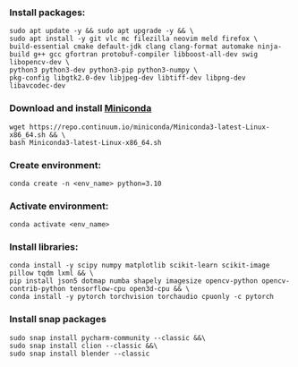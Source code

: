 ### Install packages:
```
sudo apt update -y && sudo apt upgrade -y && \
sudo apt install -y git vlc mc filezilla neovim meld firefox \
build-essential cmake default-jdk clang clang-format automake ninja-build g++ gcc gfortran protobuf-compiler libboost-all-dev swig libopencv-dev \
python3 python3-dev python3-pip python3-numpy \
pkg-config libgtk2.0-dev libjpeg-dev libtiff-dev libpng-dev libavcodec-dev
```

### Download and install [Miniconda](https://docs.conda.io/en/latest/miniconda.html)
```
wget https://repo.continuum.io/miniconda/Miniconda3-latest-Linux-x86_64.sh && \
bash Miniconda3-latest-Linux-x86_64.sh
```

### Create environment:
```
conda create -n <env_name> python=3.10
```

### Activate environment:
```
conda activate <env_name>
```

### Install libraries:
```
conda install -y scipy numpy matplotlib scikit-learn scikit-image pillow tqdm lxml && \
pip install json5 dotmap numba shapely imagesize opencv-python opencv-contrib-python tensorflow-cpu open3d-cpu && \
conda install -y pytorch torchvision torchaudio cpuonly -c pytorch
```

### Install snap packages
```
sudo snap install pycharm-community --classic &&\
sudo snap install clion --classic &&\
sudo snap install blender --classic
```
